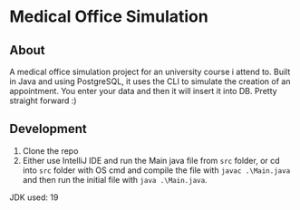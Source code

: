 # Medical Office Simulation

## About

A medical office simulation project for an university course i attend to. Built in Java and using PostgreSQL, it uses
the
CLI to simulate the creation of an appointment. You enter your data and then it will insert it into DB. Pretty straight
forward :)

## Development

1. Clone the repo
2. Either use IntelliJ IDE and run the Main java file from `src` folder, or cd into `src` folder with OS cmd and compile
   the file with `javac .\Main.java` and then run the initial file with `java .\Main.java`.

JDK used: 19